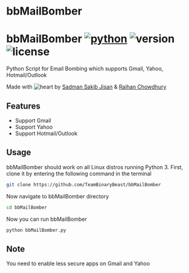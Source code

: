 # bbMailBomber
# bbMailBomber [![python](https://img.shields.io/badge/Python-3-green.svg?style=style=flat-square)](https://www.python.org/downloads/) ![version](https://img.shields.io/badge/Build-Final-blue.svg) ![license](https://img.shields.io/badge/License-GPL_3-orange.svg?style=style=flat-square)

Python Script for Email Bombing which supports Gmail, Yahoo, Hotmail/Outlook

Made with ![heart](https://cloud.githubusercontent.com/assets/4301109/16754758/82e3a63c-4813-11e6-9430-6015d98aeaab.png) by <a href=https://www.facebook.com/jisan.thecoder/>Sadman Sakib Jisan</a> &amp; <a href=https://www.facebook.com/raihan.islam.35728>Raihan Chowdhury</a>

## Features
- Support Gmail
- Support Yahoo
- Support Hotmail/Outlook

## Usage
bbMailBomber should work on all Linux distros running Python 3. 
First, clone it by entering the following command in the terminal
``` bash
git clone https://github.com/TeamBinaryBeast/bbMailBomber
```
Now navigate to bbMailBomber directory
``` bash
cd bbMailBomber
```
Now you can run bbMailBomber
``` bash
python bbMailBomber.py
```
## Note
You need to enable less secure apps on Gmail and Yahoo

